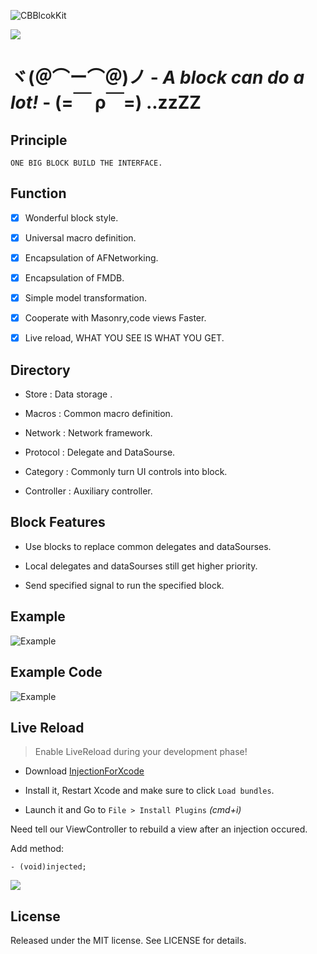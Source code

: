 ![CBBlcokKit](http://ww4.sinaimg.cn/large/65e4f1e6gw1f74n6ilkz8j21av093ac2.jpg)

![](http://ww3.sinaimg.cn/large/7853084cgw1f75cbek3wdj20xc02dt8p.jpg)

# ヾ(＠⌒ー⌒＠)ノ - *A block can do a lot!* - (=￣ ρ￣=) ..zzZZ

## Principle

```
ONE BIG BLOCK BUILD THE INTERFACE.
```

## Function

- [x] Wonderful block style.

- [x] Universal macro definition.

- [x] Encapsulation of AFNetworking.

- [x] Encapsulation of FMDB.

- [x] Simple model transformation.

- [x] Cooperate with Masonry,code views Faster.

- [x] Live reload, WHAT YOU SEE IS WHAT YOU GET.

## Directory

- Store      : Data storage .

- Macros     : Common macro definition.

- Network    : Network framework.

- Protocol   : Delegate and DataSourse.

- Category   : Commonly turn UI controls into block.

- Controller : Auxiliary controller.

## Block Features
- Use blocks to replace common delegates and dataSourses.

- Local delegates and dataSourses still get higher priority.

- Send specified signal to run the specified block.

## Example
![Example](http://ww1.sinaimg.cn/large/65e4f1e6gw1f74tf36espj20wq0dzjvg.jpg)

## Example Code

![Example](http://ww1.sinaimg.cn/large/65e4f1e6gw1f74u45med8j20zk2534qf.jpg)

## Live Reload
> Enable LiveReload during your development phase! 

- Download [InjectionForXcode](http://injectionforxcode.johnholdsworth.com/InjectionPluginV6.4.pkg)

- Install it, Restart Xcode and make sure to click `Load bundles`.

- Launch it and Go to `File > Install Plugins` *(cmd+i)*

Need tell our ViewController to rebuild a view after an injection occured.

Add method:

```
- (void)injected;
```

![](http://ww2.sinaimg.cn/large/7853084cgw1f75c8bajyeg20s40ehnpg.gif)

## License

Released under the MIT license. See LICENSE for details.
